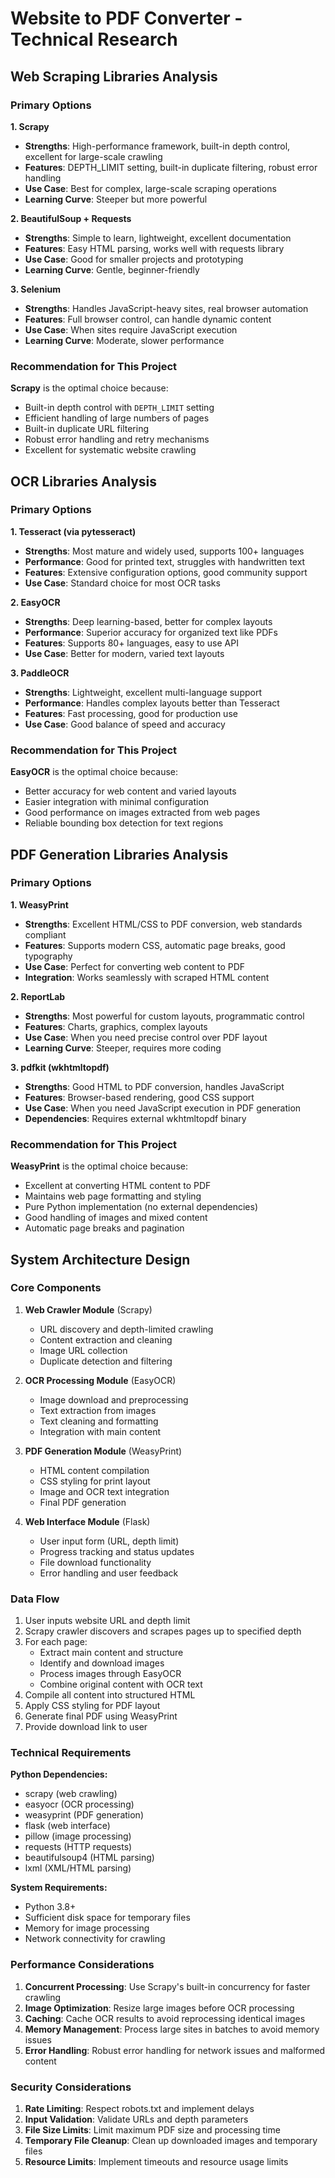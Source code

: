 # Website to PDF Converter - Technical Research

## Web Scraping Libraries Analysis

### Primary Options

**1. Scrapy**
- **Strengths**: High-performance framework, built-in depth control, excellent for large-scale crawling
- **Features**: DEPTH_LIMIT setting, built-in duplicate filtering, robust error handling
- **Use Case**: Best for complex, large-scale scraping operations
- **Learning Curve**: Steeper but more powerful

**2. BeautifulSoup + Requests**
- **Strengths**: Simple to learn, lightweight, excellent documentation
- **Features**: Easy HTML parsing, works well with requests library
- **Use Case**: Good for smaller projects and prototyping
- **Learning Curve**: Gentle, beginner-friendly

**3. Selenium**
- **Strengths**: Handles JavaScript-heavy sites, real browser automation
- **Features**: Full browser control, can handle dynamic content
- **Use Case**: When sites require JavaScript execution
- **Learning Curve**: Moderate, slower performance

### Recommendation for This Project
**Scrapy** is the optimal choice because:
- Built-in depth control with `DEPTH_LIMIT` setting
- Efficient handling of large numbers of pages
- Built-in duplicate URL filtering
- Robust error handling and retry mechanisms
- Excellent for systematic website crawling

## OCR Libraries Analysis

### Primary Options

**1. Tesseract (via pytesseract)**
- **Strengths**: Most mature and widely used, supports 100+ languages
- **Performance**: Good for printed text, struggles with handwritten text
- **Features**: Extensive configuration options, good community support
- **Use Case**: Standard choice for most OCR tasks

**2. EasyOCR**
- **Strengths**: Deep learning-based, better for complex layouts
- **Performance**: Superior accuracy for organized text like PDFs
- **Features**: Supports 80+ languages, easy to use API
- **Use Case**: Better for modern, varied text layouts

**3. PaddleOCR**
- **Strengths**: Lightweight, excellent multi-language support
- **Performance**: Handles complex layouts better than Tesseract
- **Features**: Fast processing, good for production use
- **Use Case**: Good balance of speed and accuracy

### Recommendation for This Project
**EasyOCR** is the optimal choice because:
- Better accuracy for web content and varied layouts
- Easier integration with minimal configuration
- Good performance on images extracted from web pages
- Reliable bounding box detection for text regions

## PDF Generation Libraries Analysis

### Primary Options

**1. WeasyPrint**
- **Strengths**: Excellent HTML/CSS to PDF conversion, web standards compliant
- **Features**: Supports modern CSS, automatic page breaks, good typography
- **Use Case**: Perfect for converting web content to PDF
- **Integration**: Works seamlessly with scraped HTML content

**2. ReportLab**
- **Strengths**: Most powerful for custom layouts, programmatic control
- **Features**: Charts, graphics, complex layouts
- **Use Case**: When you need precise control over PDF layout
- **Learning Curve**: Steeper, requires more coding

**3. pdfkit (wkhtmltopdf)**
- **Strengths**: Good HTML to PDF conversion, handles JavaScript
- **Features**: Browser-based rendering, good CSS support
- **Use Case**: When you need JavaScript execution in PDF generation
- **Dependencies**: Requires external wkhtmltopdf binary

### Recommendation for This Project
**WeasyPrint** is the optimal choice because:
- Excellent at converting HTML content to PDF
- Maintains web page formatting and styling
- Pure Python implementation (no external dependencies)
- Good handling of images and mixed content
- Automatic page breaks and pagination

## System Architecture Design

### Core Components

1. **Web Crawler Module** (Scrapy)
   - URL discovery and depth-limited crawling
   - Content extraction and cleaning
   - Image URL collection
   - Duplicate detection and filtering

2. **OCR Processing Module** (EasyOCR)
   - Image download and preprocessing
   - Text extraction from images
   - Text cleaning and formatting
   - Integration with main content

3. **PDF Generation Module** (WeasyPrint)
   - HTML content compilation
   - CSS styling for print layout
   - Image and OCR text integration
   - Final PDF generation

4. **Web Interface Module** (Flask)
   - User input form (URL, depth limit)
   - Progress tracking and status updates
   - File download functionality
   - Error handling and user feedback

### Data Flow

1. User inputs website URL and depth limit
2. Scrapy crawler discovers and scrapes pages up to specified depth
3. For each page:
   - Extract main content and structure
   - Identify and download images
   - Process images through EasyOCR
   - Combine original content with OCR text
4. Compile all content into structured HTML
5. Apply CSS styling for PDF layout
6. Generate final PDF using WeasyPrint
7. Provide download link to user

### Technical Requirements

**Python Dependencies:**
- scrapy (web crawling)
- easyocr (OCR processing)
- weasyprint (PDF generation)
- flask (web interface)
- pillow (image processing)
- requests (HTTP requests)
- beautifulsoup4 (HTML parsing)
- lxml (XML/HTML parsing)

**System Requirements:**
- Python 3.8+
- Sufficient disk space for temporary files
- Memory for image processing
- Network connectivity for crawling

### Performance Considerations

1. **Concurrent Processing**: Use Scrapy's built-in concurrency for faster crawling
2. **Image Optimization**: Resize large images before OCR processing
3. **Caching**: Cache OCR results to avoid reprocessing identical images
4. **Memory Management**: Process large sites in batches to avoid memory issues
5. **Error Handling**: Robust error handling for network issues and malformed content

### Security Considerations

1. **Rate Limiting**: Respect robots.txt and implement delays
2. **Input Validation**: Validate URLs and depth parameters
3. **File Size Limits**: Limit maximum PDF size and processing time
4. **Temporary File Cleanup**: Clean up downloaded images and temporary files
5. **Resource Limits**: Implement timeouts and resource usage limits

